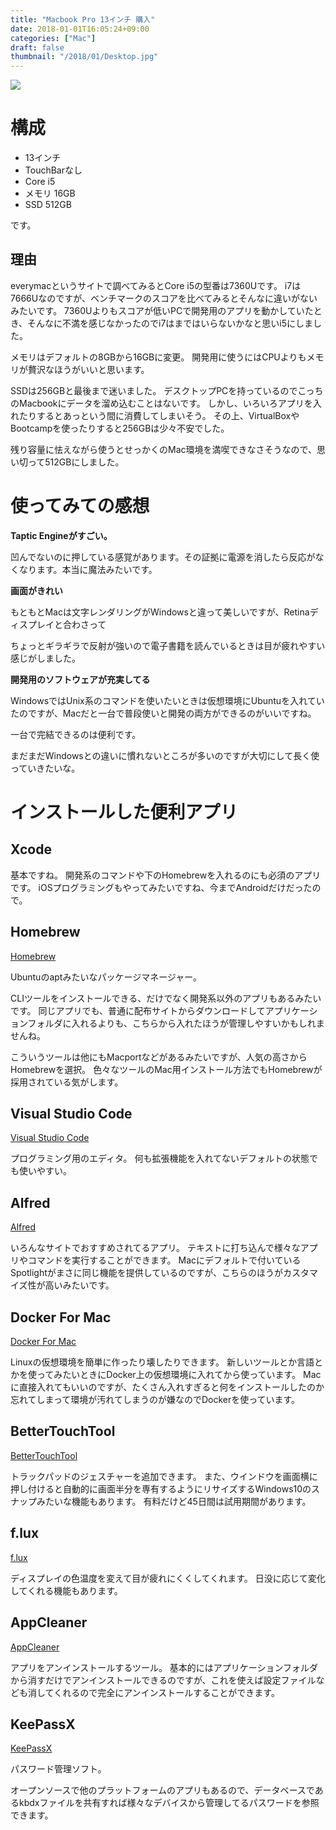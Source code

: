 ```yaml
---
title: "Macbook Pro 13インチ 購入"
date: 2018-01-01T16:05:24+09:00
categories: ["Mac"]
draft: false
thumbnail: "/2018/01/Desktop.jpg"
---
```


<img src="/2018/01/Desktop.jpg">

# 構成

* 13インチ
* TouchBarなし
* Core i5
* メモリ 16GB
* SSD 512GB

です。

## 理由

everymacというサイトで調べてみるとCore i5の型番は7360Uです。
i7は7666Uなのですが、ベンチマークのスコアを比べてみるとそんなに違いがないみたいです。
7360Uよりもスコアが低いPCで開発用のアプリを動かしていたとき、そんなに不満を感じなかったのでi7はまではいらないかなと思いi5にしました。

メモリはデフォルトの8GBから16GBに変更。
開発用に使うにはCPUよりもメモリが贅沢なほうがいいと思います。

SSDは256GBと最後まで迷いました。
デスクトップPCを持っているのでこっちのMacbookにデータを溜め込むことはないです。
しかし、いろいろアプリを入れたりするとあっという間に消費してしまいそう。
その上、VirtualBoxやBootcampを使ったりすると256GBは少々不安でした。

残り容量に怯えながら使うとせっかくのMac環境を満喫できなさそうなので、思い切って512GBにしました。

# 使ってみての感想

**Taptic Engineがすごい。**

凹んでないのに押している感覚があります。その証拠に電源を消したら反応がなくなります。本当に魔法みたいです。

**画面がきれい**

もともとMacは文字レンダリングがWindowsと違って美しいですが、Retinaディスプレイと合わさって

ちょっとギラギラで反射が強いので電子書籍を読んでいるときは目が疲れやすい感じがしました。

**開発用のソフトウェアが充実してる**

WindowsではUnix系のコマンドを使いたいときは仮想環境にUbuntuを入れていたのですが、Macだと一台で普段使いと開発の両方ができるのがいいですね。

一台で完結できるのは便利です。

まだまだWindowsとの違いに慣れないところが多いのですが大切にして長く使っていきたいな。

# インストールした便利アプリ

## Xcode

基本ですね。
開発系のコマンドや下のHomebrewを入れるのにも必須のアプリです。
iOSプログラミングもやってみたいですね、今までAndroidだけだったので。

## Homebrew
[Homebrew](https://brew.sh/index_ja.html)

Ubuntuのaptみたいなパッケージマネージャー。

CLIツールをインストールできる、だけでなく開発系以外のアプリもあるみたいです。
同じアプリでも、普通に配布サイトからダウンロードしてアプリケーションフォルダに入れるよりも、こちらから入れたほうが管理しやすいかもしれませんね。

こういうツールは他にもMacportなどがあるみたいですが、人気の高さからHomebrewを選択。
色々なツールのMac用インストール方法でもHomebrewが採用されている気がします。

## Visual Studio Code
[Visual Studio Code](https://code.visualstudio.com/)

プログラミング用のエディタ。
何も拡張機能を入れてないデフォルトの状態でも使いやすい。

## Alfred
[Alfred](https://www.alfredapp.com/)

いろんなサイトでおすすめされてるアプリ。
テキストに打ち込んで様々なアプリやコマンドを実行することができます。
Macにデフォルトで付いているSpotlightがまさに同じ機能を提供しているのですが、こちらのほうがカスタマイズ性が高いみたいです。

## Docker For Mac
[Docker For Mac](https://www.docker.com/docker-mac)

Linuxの仮想環境を簡単に作ったり壊したりできます。
新しいツールとか言語とかを使ってみたいときにDocker上の仮想環境に入れてから使っています。
Macに直接入れてもいいのですが、たくさん入れすぎると何をインストールしたのか忘れてしまって環境が汚れてしまうのが嫌なのでDockerを使っています。

## BetterTouchTool
[BetterTouchTool](https://www.boastr.net/)

トラックパッドのジェスチャーを追加できます。
また、ウインドウを画面横に押し付けると自動的に画面半分を専有するようにリサイズするWindows10のスナップみたいな機能もあります。
有料だけど45日間は試用期間があります。

## f.lux
[f.lux](https://justgetflux.com/)

ディスプレイの色温度を変えて目が疲れにくくしてくれます。
日没に応じて変化してくれる機能もあります。

## AppCleaner
[AppCleaner](https://freemacsoft.net/appcleaner/)

アプリをアンインストールするツール。
基本的にはアプリケーションフォルダから消すだけでアンインストールできるのですが、これを使えば設定ファイルなども消してくれるので完全にアンインストールすることができます。

## KeePassX
[KeePassX](https://www.keepassx.org/)

パスワード管理ソフト。

オープンソースで他のプラットフォームのアプリもあるので、データベースであるkbdxファイルを共有すれば様々なデバイスから管理してるパスワードを参照できます。